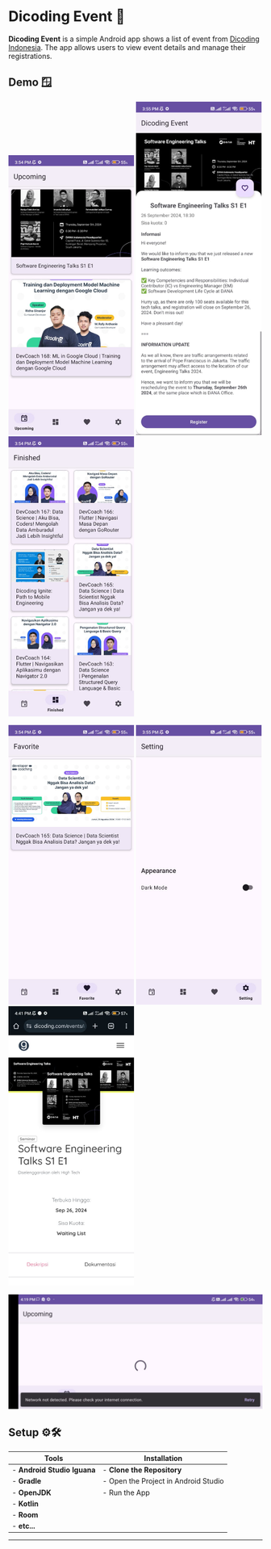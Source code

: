 # Dicoding Event 🥳

**Dicoding Event** is a simple Android app shows a list of event from [Dicoding Indonesia](https://www.dicoding.com/events). The app allows users to view event details and manage their registrations.

## Demo 🪟 

<img src="demo-img/upcoming.jpg" width="249" alt="Demo 1" /> <img src="demo-img/detail.jpg" width="249" alt="Demo 2" /> <img src="demo-img/finished.jpg" width="249" alt="Demo 3" /> 

<img src="demo-img/favorite.jpg" width="249" alt="Demo 4" /> <img src="demo-img/theme.jpg" width="249" alt="Demo 5" /> <img src="demo-img/register.jpg" width="249" alt="Demo 6" /> 

<img src="demo-img/no-internet.jpg" width="996" alt="Demo 7" />

## Setup ⚙️🛠️

| Tools                                                 | Installation                                  |
| ----------------------------------------------------- | --------------------------------------------- |
| - **Android Studio Iguana**                           | -  **Clone the Repository**                   |
| - **Gradle**                                          | - Open the Project in Android Studio          |
| - **OpenJDK**                                         | - Run the App                                 |
| - **Kotlin**                                          |                                               |
| - **Room**                                            |                                               |
| - **etc...**                                          |                                               |

---
